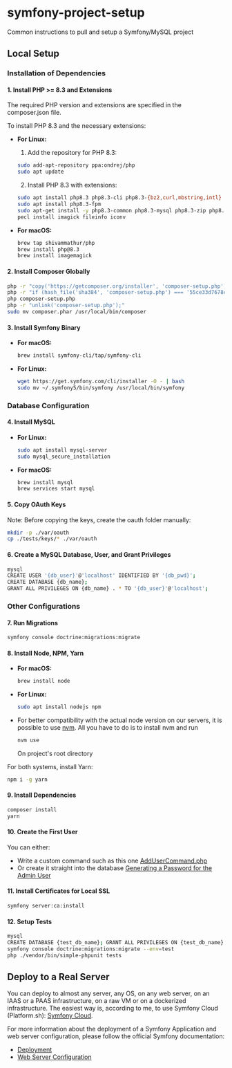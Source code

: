 # symfony-project-setup
Common instructions to pull and setup a Symfony/MySQL project

## Local Setup

### Installation of Dependencies

#### 1. Install PHP >= 8.3 and Extensions

The required PHP version and extensions are specified in the composer.json file.

To install PHP 8.3 and the necessary extensions:
- **For Linux:**
   1. Add the repository for PHP 8.3:
    ```bash
    sudo add-apt-repository ppa:ondrej/php
    sudo apt update
    ```
   2. Install PHP 8.3 with extensions:
    ```bash
    sudo apt install php8.3 php8.3-cli php8.3-{bz2,curl,mbstring,intl}
    sudo apt install php8.3-fpm
    sudo apt-get install -y php8.3-common php8.3-mysql php8.3-zip php8.3-gd php8.3-mbstring php8.3-curl php8.3-xml php8.3-bcmath php8.3-imagick php8.3-fileinfo php8.3-iconv
    pecl install imagick fileinfo iconv
    ```

- **For macOS:**
    ```bash
    brew tap shivammathur/php
    brew install php@8.3
    brew install imagemagick
    ```

#### 2. Install Composer Globally

```bash
php -r "copy('https://getcomposer.org/installer', 'composer-setup.php');"
php -r "if (hash_file('sha384', 'composer-setup.php') === '55ce33d7678c5a611085589f1f3ddf8b3c52d662cd01d4ba75c0ee0459970c2200a51f492d557530c71c15d8dba01eae') { echo 'Installer verified'; } else { echo 'Installer corrupt'; unlink('composer-setup.php'); } echo PHP_EOL;"
php composer-setup.php
php -r "unlink('composer-setup.php');"
sudo mv composer.phar /usr/local/bin/composer
```

#### 3. Install Symfony Binary

- **For macOS:**
    ```bash
    brew install symfony-cli/tap/symfony-cli
    ```

- **For Linux:**
    ```bash
    wget https://get.symfony.com/cli/installer -O - | bash
    sudo mv ~/.symfony5/bin/symfony /usr/local/bin/symfony
    ```

### Database Configuration

#### 4. Install MySQL

- **For Linux:**
    ```bash
    sudo apt install mysql-server
    sudo mysql_secure_installation
    ```

- **For macOS:**
    ```bash
    brew install mysql
    brew services start mysql
    ```

#### 5. Copy OAuth Keys

Note: Before copying the keys, create the oauth folder manually:
```bash
mkdir -p ./var/oauth
cp ./tests/keys/* ./var/oauth
```

#### 6. Create a MySQL Database, User, and Grant Privileges

```bash
mysql
CREATE USER '{db_user}'@'localhost' IDENTIFIED BY '{db_pwd}';
CREATE DATABASE {db_name};
GRANT ALL PRIVILEGES ON {db_name} . * TO '{db_user}'@'localhost';
```

### Other Configurations

#### 7. Run Migrations

```bash
symfony console doctrine:migrations:migrate
```

#### 8. Install Node, NPM, Yarn

- **For macOS:**
    ```bash
    brew install node
    ```

- **For Linux:**
    ```bash
    sudo apt install nodejs npm
    ```
- For better compatibility with the actual node version on our servers, it is possible to use [nvm](https://github.com/nvm-sh/nvm). All you have to do is to install nvm and run
    ```bash
    nvm use
    ```
  On project's root directory

For both systems, install Yarn:
```bash
npm i -g yarn
```

#### 9. Install Dependencies

```bash
composer install
yarn
```

#### 10. Create the First User

You can either:
* Write a custom command such as this one [AddUserCommand.php](https://github.com/symfony/demo/blob/main/src/Command/AddUserCommand.php)
* Or create it straight into the database [Generating a Password for the Admin User](https://symfony.com/doc/6.2/the-fast-track/en/15-security.html#generating-a-password-for-the-admin-user)

#### 11. Install Certificates for Local SSL

```bash
symfony server:ca:install
```

#### 12. Setup Tests

```bash
mysql
CREATE DATABASE {test_db_name}; GRANT ALL PRIVILEGES ON {test_db_name} . * TO '{db_user}'@'localhost';
symfony console doctrine:migrations:migrate --env=test
php ./vendor/bin/simple-phpunit tests
```

## Deploy to a Real Server

You can deploy to almost any server, any OS, on any web server, on an IAAS or a PAAS infrastructure, on a raw VM or on a dockerized infrastructure. The easiest way is, according to me, to use Symfony Cloud (Platform.sh): [Symfony Cloud](https://symfony.com/cloud/).

For more information about the deployment of a Symfony Application and web server configuration, please follow the official Symfony documentation:

* [Deployment](https://symfony.com/doc/current/deployment.html)
* [Web Server Configuration](https://symfony.com/doc/current/setup/web_server_configuration.html)